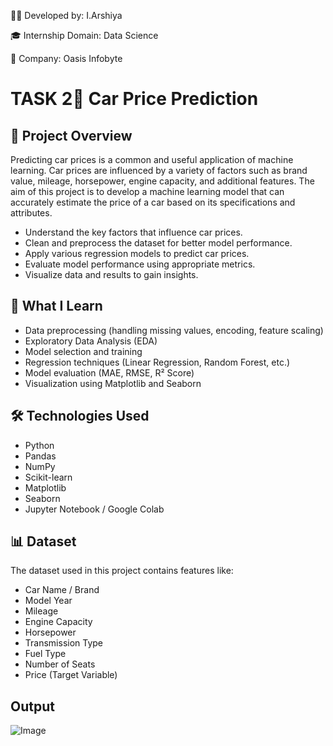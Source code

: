 👩‍💻 Developed by: I.Arshiya

🎓 Internship Domain: Data Science

🏢 Company: Oasis Infobyte

# TASK 2🚗 Car Price Prediction  

## 📌 Project Overview

Predicting car prices is a common and useful application of machine learning. Car prices are influenced by a variety of factors such as brand value, mileage, horsepower, engine capacity, and additional features. The aim of this project is to develop a machine learning model that can accurately estimate the price of a car based on its specifications and attributes.

- Understand the key factors that influence car prices.
- Clean and preprocess the dataset for better model performance.
- Apply various regression models to predict car prices.
- Evaluate model performance using appropriate metrics.
- Visualize data and results to gain insights.

## 🧠 What I Learn

- Data preprocessing (handling missing values, encoding, feature scaling)
- Exploratory Data Analysis (EDA)
- Model selection and training
- Regression techniques (Linear Regression, Random Forest, etc.)
- Model evaluation (MAE, RMSE, R² Score)
- Visualization using Matplotlib and Seaborn

## 🛠️ Technologies Used

- Python
- Pandas
- NumPy
- Scikit-learn
- Matplotlib
- Seaborn
- Jupyter Notebook / Google Colab

## 📊 Dataset

The dataset used in this project contains features like:
- Car Name / Brand
- Model Year
- Mileage
- Engine Capacity
- Horsepower
- Transmission Type
- Fuel Type
- Number of Seats
- Price (Target Variable)

## Output
![Image](https://github.com/user-attachments/assets/c0c14249-b5ed-46d5-9e4c-db00a9085939)

